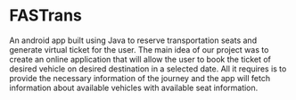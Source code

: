 # FASTrans
An android app built using Java to reserve transportation seats and generate virtual ticket for the user.
The main idea of our project was to create an online application that will allow the user to book the ticket of desired vehicle on desired destination in a selected date. All it requires is to provide the necessary information of the journey and the app will fetch information about available vehicles with available seat information.
